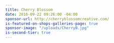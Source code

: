 ```yaml
---
title: Cherry Blossom
date: 2016-09-22 09:26:00 -04:00
sponsor-url: http://cherryblossomcreative.com/
is-featured-on-shops-galleries-page: true
sponsor-image: "/uploads/CherryB.jpg"
is-second-tier: true
---
```


